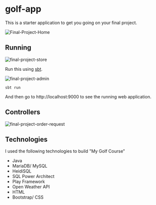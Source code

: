 # golf-app

This is a starter application to get you going on your final project.

![Final-Project-Home](https://user-images.githubusercontent.com/45952245/55928107-1e8d7d80-5bdd-11e9-88aa-45a56b96a808.PNG)

## Running

![final-project-store](https://user-images.githubusercontent.com/45952245/55928192-7c21ca00-5bdd-11e9-86de-85fc04b956bc.PNG)


Run this using [sbt](http://www.scala-sbt.org/).  

![final-project-admin](https://user-images.githubusercontent.com/45952245/55928245-a96e7800-5bdd-11e9-9ff1-5d789880e65f.PNG)

```
sbt run
```

And then go to http://localhost:9000 to see the running web application.

## Controllers

![final-project-order-request](https://user-images.githubusercontent.com/45952245/55928312-d884e980-5bdd-11e9-8679-a4e740561b95.PNG)

## Technologies

I used the following technologies to build "My Golf Course"

* Java
* MariaDB/ MySQL
* HeidiSQL
* SQL Power Architect
* Play Framework
* Open Weather API
* HTML
* Bootstrap/ CSS

